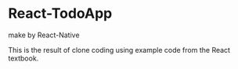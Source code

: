 # React-TodoApp
make by React-Native

This is the result of clone coding using example code from the React textbook.
